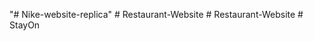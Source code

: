"# Nike-website-replica" 
#   R e s t a u r a n t - W e b s i t e  
 #   R e s t a u r a n t - W e b s i t e  
 #   S t a y O n  
 